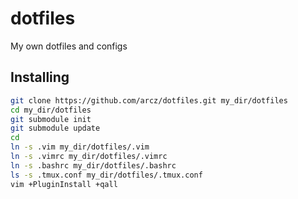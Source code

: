 # dotfiles
My own dotfiles and configs

## Installing

```bash
git clone https://github.com/arcz/dotfiles.git my_dir/dotfiles
cd my_dir/dotfiles
git submodule init
git submodule update
cd
ln -s .vim my_dir/dotfiles/.vim
ln -s .vimrc my_dir/dotfiles/.vimrc
ln -s .bashrc my_dir/dotfiles/.bashrc
ls -s .tmux.conf my_dir/dotfiles/.tmux.conf
vim +PluginInstall +qall
```
